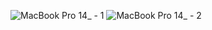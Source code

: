 ![MacBook Pro 14_ - 1](https://github.com/user-attachments/assets/c94a91e2-c5d1-4c5e-ac3b-195ddbc71644)
![MacBook Pro 14_ - 2](https://github.com/user-attachments/assets/6ac0f4cf-f9c1-4338-95db-230ad345777e)
